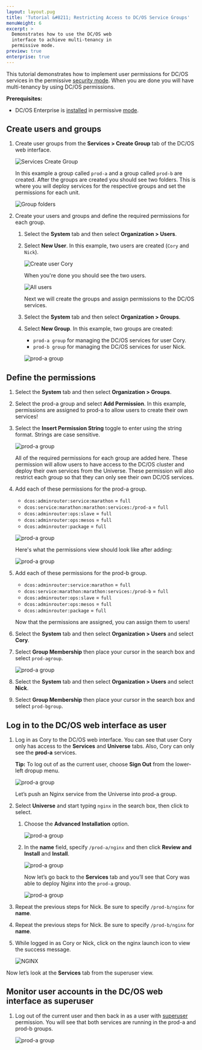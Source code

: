 ```yaml
---
layout: layout.pug
title: 'Tutorial &#8211; Restricting Access to DC/OS Service Groups'
menuWeight: 6
excerpt: >
  Demonstrates how to use the DC/OS web
  interface to achieve multi-tenancy in
  permissive mode.
preview: true
enterprise: true
---
```

This tutorial demonstrates how to implement user permissions for DC/OS services in the permissive [security mode](/1.8/administration/installing/ent/custom/configuration-parameters/#security). When you are done you will have multi-tenancy by using DC/OS permissions.

**Prerequisites:**

- DC/OS Enterprise is [installed](/1.8/administration/installing/ent/) in permissive [mode](/1.8/administration/installing/ent/custom/configuration-parameters/#security).

## Create users and groups

1.  Create user groups from the **Services > Create Group** tab of the DC/OS web interface.

    ![Services Create Group](/1.8/administration/id-and-access-mgt/ent/img/service-group1.png)

    In this example a group called `prod-a` and a group called `prod-b` are created. After the groups are created you should see two folders. This is where you will deploy services for the respective groups and set the permissions for each unit.

    ![Group folders](/1.8/administration/id-and-access-mgt/ent/img/service-group2.png)

1.  Create your users and groups and define the required permissions for each group.

    1.  Select the **System** tab and then select **Organization > Users**.

    1.  Select **New User**.  In this example, two users are created (`Cory` and `Nick`).

        ![Create user Cory](/1.8/administration/id-and-access-mgt/ent/img/service-group3.png)

        When you're done you should see the two users.

        ![All users](/1.8/administration/id-and-access-mgt/ent/img/service-group4.png)

        Next we will create the groups and assign permissions to the DC/OS services.

    1.  Select the **System** tab and then select **Organization > Groups**.

    1.  Select **New Group**. In this example, two groups are created:

        - `prod-a group` for managing the DC/OS services for user Cory.
        - `prod-b group` for managing the DC/OS services for user Nick.

        ![prod-a group](/1.8/administration/id-and-access-mgt/ent/img/service-group5.png)

## Define the permissions

1.  Select the **System** tab and then select **Organization > Groups**.

1.  Select the prod-a group and select **Add Permission**.  In this example, permissions are assigned to prod-a to allow users to create their own services!

1.  Select the **Insert Permission String** toggle to enter using the string format. Strings are case sensitive.

    ![prod-a group](/1.8/administration/id-and-access-mgt/ent/img/service-group6.png)

    All of the required permissions for each group are added here. These permission will allow users to have access to the DC/OS cluster and deploy their own services from the Universe.  These permission will also restrict each group so that they can only see their own DC/OS services.

1.  Add each of these permissions for the prod-a group.

    -  `dcos:adminrouter:service:marathon` = `full`
    -  `dcos:service:marathon:marathon:services:/prod-a` = `full`
    -  `dcos:adminrouter:ops:slave` = `full`
    -  `dcos:adminrouter:ops:mesos` = `full`
    -  `dcos:adminrouter:package` = `full`

    ![prod-a group](/1.8/administration/id-and-access-mgt/ent/img/service-group7.png)

    Here's what the permissions view should look like after adding:

    ![prod-a group](/1.8/administration/id-and-access-mgt/ent/img/service-group8.png)

1.  Add each of these permissions for the prod-b group.

    -  `dcos:adminrouter:service:marathon` = `full`
    -  `dcos:service:marathon:marathon:services:/prod-b` = `full`
    -  `dcos:adminrouter:ops:slave` = `full`
    -  `dcos:adminrouter:ops:mesos` = `full`
    -  `dcos:adminrouter:package` = `full`

    Now that the permissions are assigned, you can assign them to users!

1.  Select the **System** tab and then select **Organization > Users** and select **Cory**.

1.  Select **Group Membership** then place your cursor in the search box and select `prod-agroup`.

    ![prod-a group](/1.8/administration/id-and-access-mgt/ent/img/service-group9.png)

1.  Select the **System** tab and then select **Organization > Users** and select **Nick**.

1.  Select **Group Membership** then place your cursor in the search box and select `prod-bgroup`.


## Log in to the DC/OS web interface as user

1.  Log in as Cory to the DC/OS web interface. You can see that user Cory only has access to the **Services** and **Universe** tabs. Also, Cory can only see the **prod-a** services.

    **Tip:** To log out of as the current user, choose **Sign Out** from the lower-left dropup menu.

    ![prod-a group](/1.8/administration/id-and-access-mgt/ent/img/service-group10.png)

    Let’s push an Nginx service from the Universe into prod-a group.

1.  Select **Universe** and start typing `nginx` in the search box, then click to select.

    1.  Choose the **Advanced Installation** option.

        ![prod-a group](/1.8/administration/id-and-access-mgt/ent/img/service-group11.png)

    1.  In the **name** field, specify `/prod-a/nginx` and then click **Review and Install** and **Install**.

        ![prod-a group](/1.8/administration/id-and-access-mgt/ent/img/service-group12.png)

        Now let’s go back to the **Services** tab and you’ll see that Cory was able to deploy Nginx into the `prod-a` group.

        ![prod-a group](/1.8/administration/id-and-access-mgt/ent/img/service-group13.png)

1.  Repeat the previous steps for Nick. Be sure to specify `/prod-b/nginx` for **name**.

1.  Repeat the previous steps for Nick. Be sure to specify `/prod-b/nginx` for **name**.

1.  While logged in as Cory or Nick, click on the nginx launch icon to view the success message.

    ![NGINX](/1.8/administration/id-and-access-mgt/ent/img/service-group-nginx.png)


Now let’s look at the **Services** tab from the superuser view.


## Monitor user accounts in the DC/OS web interface as superuser

1.  Log out of the current user and then back in as a user with [superuser](/1.8/administration/id-and-access-mgt/ent/permissions/superuser-perm/) permission. You will see that both services are running in the prod-a and prod-b groups.

    ![prod-a group](/1.8/administration/id-and-access-mgt/ent/img/service-group14.png)











